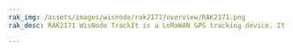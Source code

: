 ```yaml
---
rak_img: /assets/images/wisnode/rak2171/overview/RAK2171.png
rak_desc: RAK2171 WisNode TrackIt is a LoRaWAN GPS tracking device. It comes in a small form factor with rechargeable battery and tracking and configuration application, available for iOS and Android devices.

---
```


<rk-redirect to="/Product-Categories/WisNode/RAK2171/Overview/" />